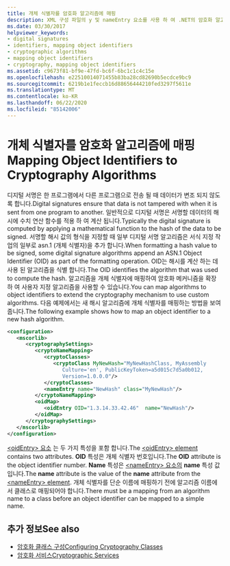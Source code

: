 ```yaml
---
title: 개체 식별자를 암호화 알고리즘에 매핑
description: XML 구성 파일의 y 및 nameEntry 요소를 사용 하 여 .NET의 암호화 알고리즘에 OID (개체 식별자)를 매핑하는 방법을 참조 하세요.
ms.date: 03/30/2017
helpviewer_keywords:
- digital signatures
- identifiers, mapping object identifiers
- cryptographic algorithms
- mapping object identifiers
- cryptography, mapping object identifiers
ms.assetid: c9673f81-bf9e-47fd-bc6f-6bc1c1c4c15e
ms.openlocfilehash: e22510014071455b83ba28cd82690b5ecdce9bc9
ms.sourcegitcommit: 6219b1e1feccb16d88656444210fed3297f5611e
ms.translationtype: MT
ms.contentlocale: ko-KR
ms.lasthandoff: 06/22/2020
ms.locfileid: "85142006"
---
```

# <a name="mapping-object-identifiers-to-cryptography-algorithms"></a><span data-ttu-id="7a126-103">개체 식별자를 암호화 알고리즘에 매핑</span><span class="sxs-lookup"><span data-stu-id="7a126-103">Mapping Object Identifiers to Cryptography Algorithms</span></span>
<span data-ttu-id="7a126-104">디지털 서명은 한 프로그램에서 다른 프로그램으로 전송 될 때 데이터가 변조 되지 않도록 합니다.</span><span class="sxs-lookup"><span data-stu-id="7a126-104">Digital signatures ensure that data is not tampered with when it is sent from one program to another.</span></span> <span data-ttu-id="7a126-105">일반적으로 디지털 서명은 서명할 데이터의 해시에 수치 연산 함수를 적용 하 여 계산 됩니다.</span><span class="sxs-lookup"><span data-stu-id="7a126-105">Typically the digital signature is computed by applying a mathematical function to the hash of the data to be signed.</span></span> <span data-ttu-id="7a126-106">서명할 해시 값의 형식을 지정할 때 일부 디지털 서명 알고리즘은 서식 지정 작업의 일부로 asn.1 (개체 식별자)을 추가 합니다.</span><span class="sxs-lookup"><span data-stu-id="7a126-106">When formatting a hash value to be signed, some digital signature algorithms append an ASN.1 Object Identifier (OID) as part of the formatting operation.</span></span> <span data-ttu-id="7a126-107">OID는 해시를 계산 하는 데 사용 된 알고리즘을 식별 합니다.</span><span class="sxs-lookup"><span data-stu-id="7a126-107">The OID identifies the algorithm that was used to compute the hash.</span></span> <span data-ttu-id="7a126-108">알고리즘을 개체 식별자에 매핑하여 암호화 메커니즘을 확장 하 여 사용자 지정 알고리즘을 사용할 수 있습니다.</span><span class="sxs-lookup"><span data-stu-id="7a126-108">You can map algorithms to object identifiers to extend the cryptography mechanism to use custom algorithms.</span></span> <span data-ttu-id="7a126-109">다음 예제에서는 새 해시 알고리즘에 개체 식별자를 매핑하는 방법을 보여 줍니다.</span><span class="sxs-lookup"><span data-stu-id="7a126-109">The following example shows how to map an object identifier to a new hash algorithm.</span></span>  
  
```xml  
<configuration>  
   <mscorlib>  
      <cryptographySettings>  
         <cryptoNameMapping>  
            <cryptoClasses>  
               <cryptoClass MyNewHash="MyNewHashClass, MyAssembly  
                  Culture='en', PublicKeyToken=a5d015c7d5a0b012,  
                  Version=1.0.0.0"/>  
            </cryptoClasses>  
            <nameEntry name="NewHash" class="MyNewHash"/>  
         </cryptoNameMapping>  
         <oidMap>  
            <oidEntry OID="1.3.14.33.42.46"  name="NewHash"/>  
         </oidMap>  
      </cryptographySettings>  
   </mscorlib>  
</configuration>  
```  
  
 <span data-ttu-id="7a126-110">[ \<oidEntry> 요소](./file-schema/cryptography/oidentry-element.md) 는 두 가지 특성을 포함 합니다.</span><span class="sxs-lookup"><span data-stu-id="7a126-110">The [\<oidEntry> element](./file-schema/cryptography/oidentry-element.md) contains two attributes.</span></span> <span data-ttu-id="7a126-111">**OID** 특성은 개체 식별자 번호입니다.</span><span class="sxs-lookup"><span data-stu-id="7a126-111">The **OID** attribute is the object identifier number.</span></span> <span data-ttu-id="7a126-112">**Name** 특성은 [ \<nameEntry> 요소의](./file-schema/cryptography/nameentry-element.md) **name** 특성 값입니다.</span><span class="sxs-lookup"><span data-stu-id="7a126-112">The **name** attribute is the value of the **name** attribute from the [\<nameEntry> element](./file-schema/cryptography/nameentry-element.md).</span></span> <span data-ttu-id="7a126-113">개체 식별자를 단순 이름에 매핑하기 전에 알고리즘 이름에서 클래스로 매핑되어야 합니다.</span><span class="sxs-lookup"><span data-stu-id="7a126-113">There must be a mapping from an algorithm name to a class before an object identifier can be mapped to a simple name.</span></span>  
  
## <a name="see-also"></a><span data-ttu-id="7a126-114">추가 정보</span><span class="sxs-lookup"><span data-stu-id="7a126-114">See also</span></span>

- [<span data-ttu-id="7a126-115">암호화 클래스 구성</span><span class="sxs-lookup"><span data-stu-id="7a126-115">Configuring Cryptography Classes</span></span>](configure-cryptography-classes.md)
- [<span data-ttu-id="7a126-116">암호화 서비스</span><span class="sxs-lookup"><span data-stu-id="7a126-116">Cryptographic Services</span></span>](../../standard/security/cryptographic-services.md)
